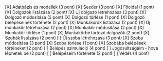 [X] Adatbázis és modellek (3 pont)
[X] Seeder (3 pont)
[X] Főoldal (1 pont)
[X] Dolgozók listázása (2 pont)
[X] Új dolgozó létrehozása (3 pont)
[X] Dolgozó módosítása (3 pont)
[X] Dolgozó törlése (1 pont)
[X] Dolgozó belépéseinek története (2 pont)
[X] Munkakörök listázása (2 pont)
[X] Új munkakör létrehozása (2 pont)
[X] Munkakör módosítása (2 pont)
[X] Munkakör törlése (1 pont)
[X] Munkakörbe tartozó dolgozók (2 pont)
[X] Szobák listázása (2 pont)
[ ] Új szoba létrehozása (3 pont)
[X] Szoba módosítása (3 pont)
[X] Szoba törlése (1 pont)
[X] Szobába belépések történeket (2 pont)
[ ] Belépés szimuláció (4 pont)
[ ] Jogosultságaim - hova léphetek be (2 pont)
[ ] Belépéseim története (2 pont)
[ ] Védés (4 pont)
